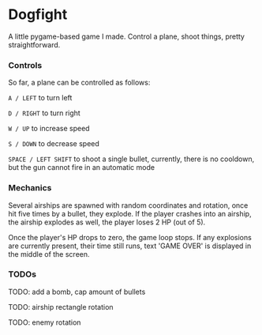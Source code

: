 # Dogfight
A little pygame-based game I made. Control a plane, shoot things, pretty straightforward.

### Controls
So far, a plane can be controlled as follows:

`A / LEFT` to turn left

`D / RIGHT` to turn right

`W / UP` to increase speed

`S / DOWN` to decrease speed

`SPACE / LEFT SHIFT` to shoot a single bullet, currently, there is no cooldown, but the gun cannot fire in an automatic mode

### Mechanics
Several airships are spawned with random coordinates and rotation, once hit five times by a bullet, they explode. If the player crashes into an airship, the airship explodes as well, the player loses 2 HP (out of 5).

Once the player's HP drops to zero, the game loop stops. If any explosions are currently present, their time still runs, text 'GAME OVER' is displayed in the middle of the screen.

### TODOs
TODO: add a bomb, cap amount of bullets

TODO: airship rectangle rotation

TODO: enemy rotation